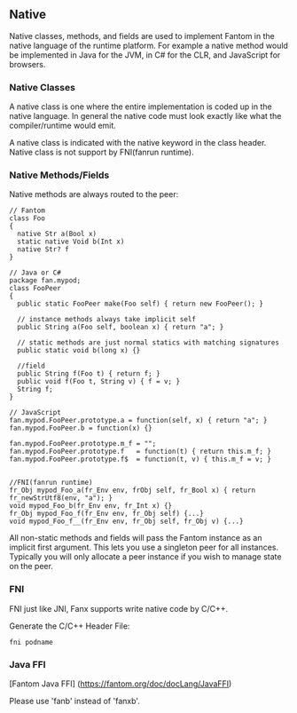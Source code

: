 

## Native ##

Native classes, methods, and fields are used to implement Fantom in the native language of the runtime platform. For example a native method would be implemented in Java for the JVM, in C# for the CLR, and JavaScript for browsers. 

### Native Classes ###
A native class is one where the entire implementation is coded up in the native language. In general the native code must look exactly like what the compiler/runtime would emit.

A native class is indicated with the native keyword in the class header.
Native class is not support by FNI(fanrun runtime).

### Native Methods/Fields ###
Native methods are always routed to the peer:
```
// Fantom
class Foo
{
  native Str a(Bool x)
  static native Void b(Int x)
  native Str? f
}

// Java or C#
package fan.mypod;
class FooPeer
{
  public static FooPeer make(Foo self) { return new FooPeer(); }

  // instance methods always take implicit self
  public String a(Foo self, boolean x) { return "a"; }

  // static methods are just normal statics with matching signatures
  public static void b(long x) {}

  //field
  public String f(Foo t) { return f; }
  public void f(Foo t, String v) { f = v; }
  String f;
}

// JavaScript
fan.mypod.FooPeer.prototype.a = function(self, x) { return "a"; }
fan.mypod.FooPeer.b = function(x) {}

fan.mypod.FooPeer.prototype.m_f = "";
fan.mypod.FooPeer.prototype.f   = function(t) { return this.m_f; }
fan.mypod.FooPeer.prototype.f$  = function(t, v) { this.m_f = v; }


//FNI(fanrun runtime)
fr_Obj mypod_Foo_a(fr_Env env, frObj self, fr_Bool x) { return fr_newStrUtf8(env, "a"); }
void mypod_Foo_b(fr_Env env, fr_Int x) {}
fr_Obj mypod_Foo_f(fr_Env env, fr_Obj self) {...}
void mypod_Foo_f__(fr_Env env, fr_Obj self, fr_Obj v) {...}

```
All non-static methods and fields will pass the Fantom instance as an implicit first argument. This lets you use a singleton peer for all instances. Typically you will only allocate a peer instance if you wish to manage state on the peer.

### FNI ###
FNI just like JNI, Fanx supports write native code by C/C++.

Generate the C/C++ Header File:
```
fni podname
```

### Java FFI ###
[Fantom Java FFI] (https://fantom.org/doc/docLang/JavaFFI)

Please use 'fanb' instead of 'fanxb'.

